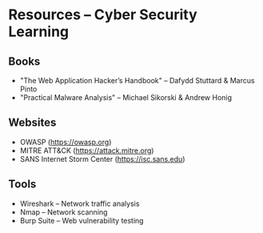 # Resources – Cyber Security Learning

## Books
- "The Web Application Hacker’s Handbook" – Dafydd Stuttard & Marcus Pinto  
- "Practical Malware Analysis" – Michael Sikorski & Andrew Honig  

## Websites
- OWASP (https://owasp.org)  
- MITRE ATT&CK (https://attack.mitre.org)  
- SANS Internet Storm Center (https://isc.sans.edu)  

## Tools
- Wireshark – Network traffic analysis  
- Nmap – Network scanning  
- Burp Suite – Web vulnerability testing  
